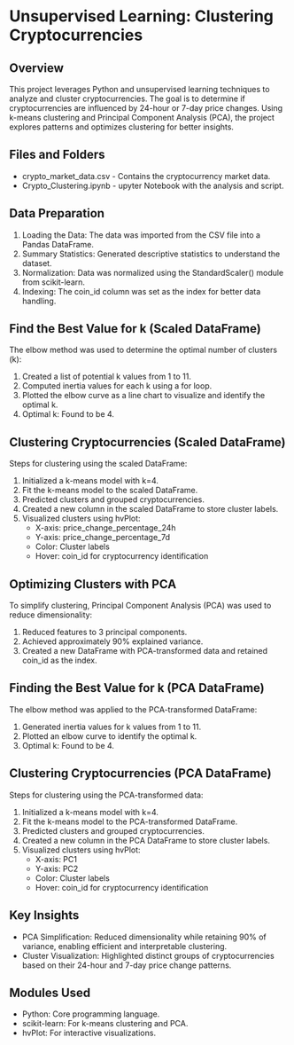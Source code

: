 # Unsupervised Learning: Clustering Cryptocurrencies
## Overview
This project leverages Python and unsupervised learning techniques to analyze and cluster cryptocurrencies. The goal is to determine if cryptocurrencies are influenced by 24-hour or 7-day price changes. Using k-means clustering and Principal Component Analysis (PCA), the project explores patterns and optimizes clustering for better insights.

## Files and Folders 
* crypto_market_data.csv - Contains the cryptocurrency market data.
* Crypto_Clustering.ipynb - upyter Notebook with the analysis and script.

## Data Preparation
1) Loading the Data:
The data was imported from the CSV file into a Pandas DataFrame.
2) Summary Statistics:
Generated descriptive statistics to understand the dataset.
3) Normalization:
Data was normalized using the StandardScaler() module from scikit-learn.
4) Indexing:
The coin_id column was set as the index for better data handling.

## Find the Best Value for k (Scaled DataFrame)
The elbow method was used to determine the optimal number of clusters (k):

1) Created a list of potential k values from 1 to 11.
2) Computed inertia values for each k using a for loop.
3) Plotted the elbow curve as a line chart to visualize and identify the optimal k.
4) Optimal k: Found to be 4.

## Clustering Cryptocurrencies (Scaled DataFrame)
Steps for clustering using the scaled DataFrame:

1) Initialized a k-means model with k=4.
2) Fit the k-means model to the scaled DataFrame.
3) Predicted clusters and grouped cryptocurrencies.
4) Created a new column in the scaled DataFrame to store cluster labels.
5) Visualized clusters using hvPlot:
    * X-axis: price_change_percentage_24h
    * Y-axis: price_change_percentage_7d
    * Color: Cluster labels
    * Hover: coin_id for cryptocurrency identification
## Optimizing Clusters with PCA
To simplify clustering, Principal Component Analysis (PCA) was used to reduce dimensionality:

1) Reduced features to 3 principal components.
2) Achieved approximately 90% explained variance.
3) Created a new DataFrame with PCA-transformed data and retained coin_id as the index.

## Finding the Best Value for k (PCA DataFrame)

The elbow method was applied to the PCA-transformed DataFrame:

1) Generated inertia values for k values from 1 to 11.
2) Plotted an elbow curve to identify the optimal k.
3) Optimal k: Found to be 4.

## Clustering Cryptocurrencies (PCA DataFrame) 
Steps for clustering using the PCA-transformed data:

1) Initialized a k-means model with k=4.
2) Fit the k-means model to the PCA-transformed DataFrame.
3) Predicted clusters and grouped cryptocurrencies.
4) Created a new column in the PCA DataFrame to store cluster labels.
5) Visualized clusters using hvPlot:
    * X-axis: PC1
    * Y-axis: PC2
    * Color: Cluster labels
    * Hover: coin_id for cryptocurrency identification

## Key Insights

* PCA Simplification: Reduced dimensionality while retaining 90% of variance, enabling efficient and interpretable clustering.
* Cluster Visualization: Highlighted distinct groups of cryptocurrencies based on their 24-hour and 7-day price change patterns.    

## Modules Used

* Python: Core programming language.
* scikit-learn: For k-means clustering and PCA.
* hvPlot: For interactive visualizations.